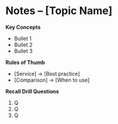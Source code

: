 # Notes – [Topic Name]

**Key Concepts**
- Bullet 1
- Bullet 2
- Bullet 3

**Rules of Thumb**
- [Service] → [Best practice]
- [Comparison] → [When to use]

**Recall Drill Questions**
1. Q
2. Q
3. Q

